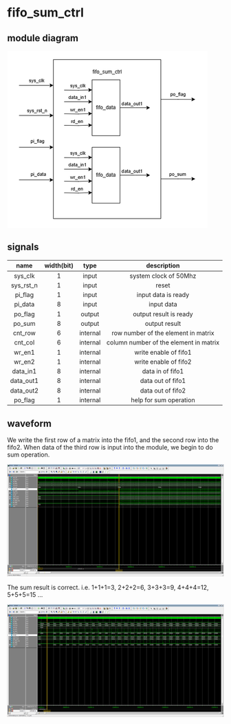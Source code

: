 # fifo_sum_ctrl

## module diagram

![fifo_sum_ctrl_module](https://github.com/KaihaoYuHW/Interfaces/blob/main/fifo_sum/doc/fifo_sum_ctrl_module.png)

## signals

|   name    | width(bit) |   type   |              description               |
| :-------: | :--------: | :------: | :------------------------------------: |
|  sys_clk  |     1      |  input   |         system clock of 50Mhz          |
| sys_rst_n |     1      |  input   |                 reset                  |
|  pi_flag  |     1      |  input   |          input data is ready           |
|  pi_data  |     8      |  input   |               input data               |
|  po_flag  |     1      |  output  |         output result is ready         |
|  po_sum   |     8      |  output  |             output result              |
|  cnt_row  |     6      | internal |  row number of the element in matrix   |
|  cnt_col  |     6      | internal | column number of the element in matrix |
|  wr_en1   |     1      | internal |         write enable of fifo1          |
|  wr_en2   |     1      | internal |         write enable of fifo2          |
| data_in1  |     8      | internal |            data in of fifo1            |
| data_out1 |     8      | internal |           data out of fifo1            |
| data_out2 |     8      | internal |           data out of fifo2            |
|  po_flag  |     1      | internal |         help for sum operation         |

## waveform

We write the first row of a matrix into the fifo1, and the second row into the fifo2. When data of the third row is input into the module, we begin to do sum operation. 

![fifo_sum_ctrl_waveform1](https://github.com/KaihaoYuHW/Interfaces/blob/main/fifo_sum/doc/fifo_sum_ctrl_waveform1.png)

The sum result is correct. i.e. 1+1+1=3, 2+2+2=6, 3+3+3=9, 4+4+4=12, 5+5+5=15 ...

![fifo_sum_ctrl_waveform2](https://github.com/KaihaoYuHW/Interfaces/blob/main/fifo_sum/doc/fifo_sum_ctrl_waveform2.png)
